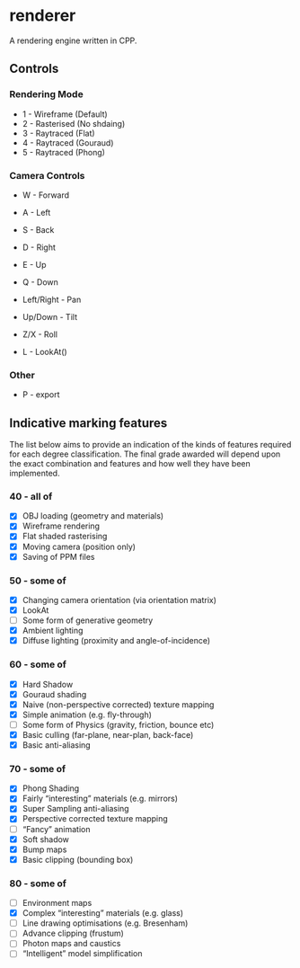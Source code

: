 # renderer
A rendering engine written in CPP.

## Controls

### Rendering Mode
- 1 - Wireframe (Default)
- 2 - Rasterised (No shdaing)
- 3 - Raytraced (Flat)
- 4 - Raytraced (Gouraud)
- 5 - Raytraced (Phong)

### Camera Controls
- W - Forward
- A - Left
- S - Back
- D - Right
- E - Up
- Q - Down
- Left/Right - Pan
- Up/Down - Tilt
- Z/X - Roll

- L - LookAt()

### Other
- P - export

## Indicative marking features

The list below aims to provide an indication of the kinds of features required for each degree classification.
The final grade awarded will depend upon the exact combination and features and how well they have been implemented.


### 40 - all of
- [x] OBJ loading (geometry and materials)
- [x] Wireframe rendering
- [x] Flat shaded rasterising
- [x] Moving camera (position only)
- [x] Saving of PPM files

### 50 - some of
- [x] Changing camera orientation (via orientation matrix)
- [x] LookAt
- [ ] Some form of generative geometry
- [x] Ambient lighting
- [x] Diffuse lighting (proximity and angle-of-incidence)

### 60 - some of
- [x] Hard Shadow
- [x] Gouraud shading
- [x] Naive (non-perspective corrected) texture mapping
- [x] Simple animation (e.g. fly-through)
- [ ] Some form of Physics (gravity, friction, bounce etc)
- [x] Basic culling (far-plane, near-plan, back-face)
- [x] Basic anti-aliasing

### 70 - some of
- [x] Phong Shading
- [x] Fairly “interesting” materials (e.g. mirrors)
- [x] Super Sampling anti-aliasing
- [x] Perspective corrected texture mapping
- [ ] “Fancy” animation
- [x] Soft shadow
- [x] Bump maps
- [x] Basic clipping (bounding box)

### 80 - some of
- [ ] Environment maps
- [x] Complex “interesting” materials (e.g. glass)
- [ ] Line drawing optimisations (e.g. Bresenham)
- [ ] Advance clipping (frustum)
- [ ] Photon maps and caustics
- [ ] “Intelligent” model simplification
